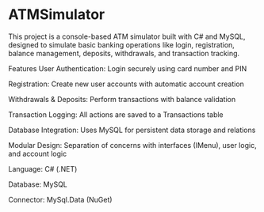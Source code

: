 # ATMSimulator
This project is a console-based ATM simulator built with C# and MySQL, designed to simulate basic banking operations like login, registration, balance management, deposits, withdrawals, and transaction tracking.

 Features
User Authentication: Login securely using card number and PIN

Registration: Create new user accounts with automatic account creation

Withdrawals & Deposits: Perform transactions with balance validation

Transaction Logging: All actions are saved to a Transactions table

Database Integration: Uses MySQL for persistent data storage and relations

Modular Design: Separation of concerns with interfaces (IMenu), user logic, and account logic

Language: C# (.NET)

Database: MySQL

Connector: MySql.Data (NuGet)




